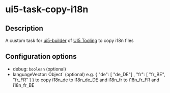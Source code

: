 # ui5-task-copy-i18n

## Description
A custom task for [ui5-builder](https://github.com/SAP/ui5-builder) of [UI5 Tooling](https://sap.github.io/ui5-tooling/) to copy i18n files

## Configuration options

- debug: `boolean` (optional)
- languageVector: Object` (optional)
  e.g. { "de": [ "de_DE"] , "fr": [ "fr_BE", "fr_FR" ] } to copy i18n_de to i18n_de_DE and i18n_fr to i18n_fr_FR and i18n_fr_BE
  
